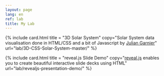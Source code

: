 ```yaml
---
layout: page
lang: en
ref: lab
title: My Lab
---
```

<main class="page-content">
  {% include card.html title = "3D Solar System"
                       copy="Solar System data visualisation done in HTML/CSS and a bit of Javascript by <a href='https://github.com/juliangarnier'>Julian Garnier</a>" 
                       url="lab/3D-CSS-Solar-System-master/" %}

  {% include card.html title = "reveal.js Slide Demo"
                       copy="<a href='https://revealjs.com/'>reveal.js</a> enables you to create beautiful interactive slide decks using HTML" 
                       url="lab/revealjs-presentation-demo/" %}
</main>
